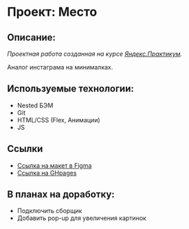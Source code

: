# Проект: Место 

## Описание: 

*Проектная работа созданная на курсе [Яндекс.Практикум](https://praktikum.yandex.ru/).*

Аналог инстаграма на минималках.

## Используемые технологии: 

* Nested БЭМ
* Git 
* HTML/CSS (Flex, Анимации)
* JS

## Ссылки

* [Ссылка на макет в Figma](https://www.figma.com/file/2cn9N9jSkmxD84oJik7xL7/JavaScript.-Sprint-4?node-id=0%3A1)
* [Ссылка на GHpages](https://bugrecov.github.io/mesto/)

## В планах на доработку: 

* Подключить сборщик
* Добавить pop-up для увеличения картинок